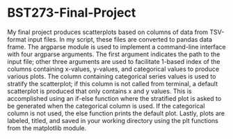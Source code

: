 # BST273-Final-Project

My final project produces scatterplots based on columns of data from TSV-format input files. In my script, these files are converted to pandas data frame. The argparse module is used to implement a command-line interface with four argparse arguments. The first argument indicates the path to the input file; other three arguments are used to facilitate 1-based index of the columns containing x-values, y-values, and categorical values to produce various plots. The column containing categorical series values is used to stratify the scatterplot; if this column is not called from terminal, a default scatterplot is produced that only contains x and y values. This is accomplished using an if-else function where the stratified plot is asked to be generated when the categorical column is used. If the categorical column is not used, the else function prints the default plot. Lastly, plots are labeled, titled, and saved in your working directory using the plt functions from the matplotlib module. 
